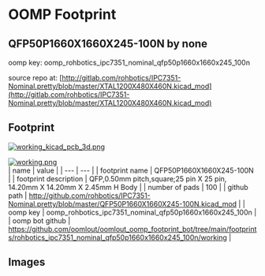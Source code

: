 # OOMP Footprint  
## QFP50P1660X1660X245-100N  by none  
  
oomp key: oomp_rohbotics_ipc7351_nominal_qfp50p1660x1660x245_100n  
  
source repo at: [http://gitlab.com/rohbotics/IPC7351-Nominal.pretty/blob/master/XTAL1200X480X460N.kicad_mod](http://gitlab.com/rohbotics/IPC7351-Nominal.pretty/blob/master/XTAL1200X480X460N.kicad_mod)  
## Footprint  
  
[![working_kicad_pcb_3d.png](working_kicad_pcb_3d_600.png)](working_kicad_pcb_3d.png)  
  
[![working.png](working_600.png)](working.png)  
| name | value | 
| --- | --- | 
| footprint name | QFP50P1660X1660X245-100N | 
| footprint description | QFP,0.50mm pitch,square;25 pin X 25 pin, 14.20mm X 14.20mm X 2.45mm H Body | 
| number of pads | 100 | 
| github path | http://github.com/rohbotics/IPC7351-Nominal.pretty/blob/master/QFP50P1660X1660X245-100N.kicad_mod | 
| oomp key | oomp_rohbotics_ipc7351_nominal_qfp50p1660x1660x245_100n | 
| oomp bot github | https://github.com/oomlout/oomlout_oomp_footprint_bot/tree/main/footprints/rohbotics_ipc7351_nominal_qfp50p1660x1660x245_100n/working | 
## Images  
